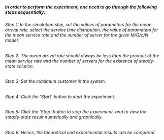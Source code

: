 ##### In order to perform the experiment, one need to go through the following steps sequentially:
###### Step 1:  In the simulation step, set the values of parameters for the mean arrival rate, select the service time distribution, the value of parameters for the mean service rate and the number of server for the given M/G/c/N model.
###### Step 2:  The mean arrival rate should always be less than the product of the mean service rate and the number of servers for the existence of steady-state solution.
###### Step 3:  Set the maximum customer in the system.
###### Step 4:  Click the 'Start' button to start the experiment.
###### Step 5:  Click the 'Stop' button to stop the experiment, and to view the steady-state result numerically and graphically.
###### Step 6:  Hence, the theoretical and experimental results can be compared.
